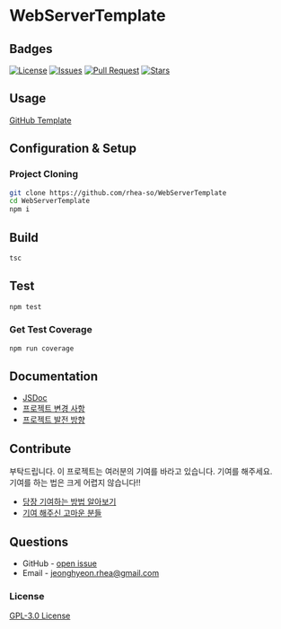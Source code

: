 # WebServerTemplate

## Badges

<!-- Badges -->
[![License](https://img.shields.io/github/license/rhea-so/WebServerTemplate)](https://raw.githubusercontent.com/rhea-so/WebServerTemplate/main/LICENSE)
[![Issues](https://img.shields.io/github/issues/rhea-so/WebServerTemplate)](https://github.com/rhea-so/WebServerTemplate/issues)
[![Pull Request](https://img.shields.io/github/issues-pr/rhea-so/WebServerTemplate)](https://github.com/rhea-so/WebServerTemplate/pulls)
[![Stars](https://img.shields.io/github/stars/rhea-so/WebServerTemplate)](https://github.com/rhea-so/WebServerTemplate)

## Usage

[GitHub Template](https://velog.io/@bgm537/Github%EC%9D%98-%EC%83%88%EB%A1%9C%EC%9A%B4-%EA%B8%B0%EB%8A%A5-Template-repository-%EC%97%90-%EB%8C%80%ED%95%B4-%EC%95%8C%EC%95%84%EB%B3%B4%EC%9E%90-fsjwpt0x00)

## Configuration & Setup

### Project Cloning

```sh
git clone https://github.com/rhea-so/WebServerTemplate
cd WebServerTemplate
npm i
```

## Build 

```sh
tsc
```

## Test

```sh
npm test
```

### Get Test Coverage

```sh
npm run coverage
```

## Documentation

* [JSDoc](https://rhea-so.github.io/WebServerTemplate/docs/index.html)
* [프로젝트 변경 사항](https://github.com/rhea-so/WebServerTemplate/blob/main/CHANGELOG.md)
* [프로젝트 발전 방향](https://github.com/rhea-so/WebServerTemplate/blob/main/ROADMAP.md)

## Contribute

부탁드립니다. 이 프로젝트는 여러분의 기여를 바라고 있습니다. 기여를 해주세요.  
기여를 하는 법은 크게 어렵지 않습니다!!

* [당장 기여하는 방법 알아보기](https://github.com/rhea-so/WebServerTemplate/blob/main/CONTRIBUTING.md)
* [기여 해주신 고마운 분들](https://github.com/rhea-so/WebServerTemplate/blob/main/CONTRIBUTORS.md)

## Questions

* GitHub - [open issue](https://github.com/rhea-so/WebServerTemplate/issues)
* Email - [jeonghyeon.rhea@gmail.com](mailto:jeonghyeon.rhea@gmail.com?subject=[GitHub]%20Project%20Moon%20Community-Question)

### License

[GPL-3.0 License](https://github.com/rhea-so/WebServerTemplate/blob/main/LICENSE)
